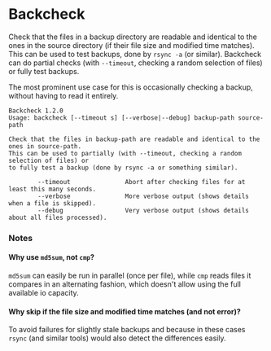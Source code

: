 # Backcheck

Check that the files in a backup directory are readable and identical to the ones in the source directory (if their file size and modified time matches). This can be used to test backups, done by `rsync -a` (or similar). Backcheck can do partial checks (with `--timeout`, checking a random selection of files) or fully test backups.

The most prominent use case for this is occasionally checking a backup, without having to read it entirely.


```
Backcheck 1.2.0
Usage: backcheck [--timeout s] [--verbose|--debug] backup-path source-path

Check that the files in backup-path are readable and identical to the ones in source-path.
This can be used to partially (with --timeout, checking a random selection of files) or 
to fully test a backup (done by rsync -a or something similar).

        --timeout               Abort after checking files for at least this many seconds.
        --verbose               More verbose output (shows details when a file is skipped).
        --debug                 Very verbose output (shows details about all files processed).
```

### Notes
#### Why use `md5sum`, not `cmp`?
`md5sum` can easily be run in parallel (once per file), while `cmp` reads files it compares in an alternating fashion, which doesn't allow using the full available io capacity.

#### Why skip if the file size and modified time matches (and not error)?
To avoid failures for slightly stale backups and because in these cases `rsync` (and similar tools) would also detect the differences easily.
